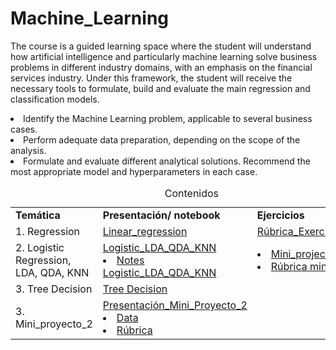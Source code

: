 # **Machine_Learning**
The course is a guided learning space where the student will understand how artificial intelligence and particularly machine learning solve business problems in different industry domains, with an emphasis on the financial services industry. Under this framework, the student will receive the necessary tools to formulate, build and evaluate the main regression and classification models.
<li> Identify the Machine Learning problem, applicable to several business cases.
<li> Perform adequate data preparation, depending on the scope of the analysis. 
<li> Formulate and evaluate different analytical solutions. Recommend the most appropriate model and hyperparameters in each case. 


<table>
<caption>Contenidos</caption>
  <tr>
    <td> <strong>Temática</strong> </td>
    <td> <strong>Presentación/ notebook </strong></td>
    <td> <strong>Ejercicios</strong></td>
  </tr>
  <tr>
    <td> 1. Regression </td>
    <td rowspan="2"><a href="https://nbviewer.org/github/Fabiancaru/Machine_Learning/blob/main/linear_regression_2023_2.ipynb">Linear_regression</td> 
    <td rowspan="2"><a href="https://github.com/Fabiancaru/Machine_Learning/blob/main/R%C3%BAbrica%20de%20evaluaci%C3%B3n%20ejercicio%20Regresi%C3%B3n%20Lineal_2023_2.pdf">Rúbrica_Exercise_lineal          </td>
  <tr>
    </tr>  
  <tr>
      <td>2. Logistic Regression, LDA, QDA, KNN </td>
      <td <li> <a href="https://nbviewer.org/github/Fabiancaru/Machine_Learning/blob/main/Smarket_2023_2.ipynb"> Logistic_LDA_QDA_KNN </a> </li>
          <li> <a href="https://github.com/Fabiancaru/Machine_Learning/blob/main/LDA_QDA_2023_2.pdf">Notes Logistic_LDA_QDA_KNN </a></li> </td>
      <td> <li> <a href="https://github.com/Fabiancaru/Machine_Learning/blob/main/Proj_1_Machine_learning_Slid.pdf"> Mini_project</a> </li>
           <li> <a href="https://github.com/Fabiancaru/Machine_Learning/blob/main/R%C3%BAbrica%20de%20evaluaci%C3%B3n%20Mini_proyecto.pdf">Rúbrica mini_project</a></td> </li>
    
  </tr>
 <tr>
      <td>3. Tree Decision </td>
      <td <li> <a href="https://github.com/Fabiancaru/Machine_Learning/blob/main/Tree_decision/Tree_FC.pdf"> Tree Decision </a> </li>
         
    
  </tr>
 <tr>
      <td>3. Mini_proyecto_2 </td>
      <td <li> <a href="https://github.com/Fabiancaru/Machine_Learning/blob/main/Mini_proyecto_2/Walmart%20Dataset.pdf"> Presentación_Mini_Proyecto_2 </a> </li>
       <li> <a href="https://github.com/Fabiancaru/Machine_Learning/blob/main/Mini_proyecto_2/Smarket.xlsx"> Data </a> </li>
        <li> <a href="https://github.com/Fabiancaru/Machine_Learning/blob/main/Mini_proyecto_2/R%C3%BAbrica%20de%20evaluaci%C3%B3n%20Mini%20proyecto%202.pdf"> Rúbrica </a> </li>
        </td>   
    
  </tr>

  
<!--  <td> 2. Classification </td> -->
<!--  <td>   <a href="https://nbviewer.org/github/Fabiancaru/Machine_Learning/blob/main/Smarket.ipynb">Classification_Smarket</a></td> -->
    
  </tr>    
</table>    

      
